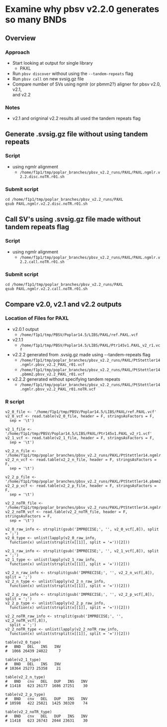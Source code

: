 # Examine why pbsv v2.2.0 generates so many BNDs

## Overview
### Approach
* Start looking at output for single library
  * PAXL
* Run `pbsv discover` without using the `--tandem-repeats` flag
* Run `pbsv call` on new svsig.gz file
* Compare number of SVs using ngmlr (or pbmm2?) aligner for pbsv v2.0, v2.1, \
and v2.2
### Notes
* v2.1 and origninal v2.2 results all used the tandem repeats flag

## Generate .svsig.gz file without using tandem repeats
### Script
* using ngmlr alignment
  * `/home/f1p1/tmp/poplar_branches/pbsv_v2.2_runs/PAXL/PAXL.ngmlr.v2.2.disc.noTR.r01.sh`
### Submit script
```
cd /home/f1p1/tmp/poplar_branches/pbsv_v2.2_runs/PAXL
qsub PAXL.ngmlr.v2.2.disc.noTR.r01.sh
```

## Call SV's using .svsig.gz file made without tandem repeats flag
### Script
* using ngmlr alignment
  * `/home/f1p1/tmp/poplar_branches/pbsv_v2.2_runs/PAXL/PAXL.ngmlr.v2.2.call.noTR.r01.sh`
### Submit script
```
cd /home/f1p1/tmp/poplar_branches/pbsv_v2.2_runs/PAXL
qsub PAXL.ngmlr.v2.2.call.noTR.r01.sh
```

## Compare v2.0, v2.1 and v2.2 outputs
### Location of Files for PAXL
* v2.0.1 output
  * `/home/f1p1/tmp/PBSV/Poplar14.5/LIBS/PAXL/ref.PAXL.vcf`
* v2.1.1
  * `/home/f1p1/tmp/PBSV/Poplar14.5/LIBS/PAXL/Ptr145v1.PAXL_v2_r1.vcf`
* v2.2.2 generated from .svsig.gz made using --tandem-repeats flag
  * `/home/f1p1/tmp/poplar_branches/pbsv_v2.2_runs/PAXL/PtStettler14.ngmlr.pbsv_v2.2_PAXL_r01.vcf`
  * `/home/f1p1/tmp/poplar_branches/pbsv_v2.2_runs/PAXL/PtStettler14.pbmm2.pbsv_v2.2_PAXL_r01.vcf`
* v2.2.2 generated without specifying tandem repeats
  * `/home/f1p1/tmp/poplar_branches/pbsv_v2.2_runs/PAXL/PtStettler14.ngmlr.pbsv_v2.2_PAXL_r01.noTR.vcf`
### R script
```
v2_0_file <- '/home/f1p1/tmp/PBSV/Poplar14.5/LIBS/PAXL/ref.PAXL.vcf'
v2_0_vcf <- read.table(v2_0_file, header = F, stringsAsFactors = F, 
  sep = '\t')

v2_1_file <- '/home/f1p1/tmp/PBSV/Poplar14.5/LIBS/PAXL/Ptr145v1.PAXL_v2_r1.vcf'
v2_1_vcf <- read.table(v2_1_file, header = F, stringsAsFactors = F, 
  sep = '\t')

v2_2_n_file <- '/home/f1p1/tmp/poplar_branches/pbsv_v2.2_runs/PAXL/PtStettler14.ngmlr.pbsv_v2.2_PAXL_r01.vcf'
v2_2_n_vcf <- read.table(v2_2_n_file, header = F, stringsAsFactors = F, 
  sep = '\t')

v2_2_p_file <- '/home/f1p1/tmp/poplar_branches/pbsv_v2.2_runs/PAXL/PtStettler14.pbmm2.pbsv_v2.2_PAXL_r01.vcf'
v2_2_p_vcf <- read.table(v2_2_p_file, header = F, stringsAsFactors = F,
  sep = '\t')

v2_2_noTR_file <- '/home/f1p1/tmp/poplar_branches/pbsv_v2.2_runs/PAXL/PtStettler14.ngmlr.pbsv_v2.2_PAXL_r01.noTR.vcf'
v2_2_noTR_vcf <- read.table(v2_2_noTR_file, header = F, stringsAsFactors = F,
  sep = '\t')

v2_0_raw_info <- strsplit(gsub('IMPRECISE;', '', v2_0_vcf[,8]), split = ';')
v2_0_type <- unlist(lapply(v2_0_raw_info,
  function(x) unlist(strsplit(x[[1]], split = '='))[2]))

v2_1_raw_info <- strsplit(gsub('IMPRECISE;', '', v2_1_vcf[,8]), split = ';')
v2_1_type <- unlist(lapply(v2_1_raw_info,
  function(x) unlist(strsplit(x[[1]], split = '='))[2]))

v2_2_n_raw_info <- strsplit(gsub('IMPRECISE;', '', v2_2_n_vcf[,8]), split = ';')
v2_2_n_type <- unlist(lapply(v2_2_n_raw_info,
  function(x) unlist(strsplit(x[[1]], split = '='))[2]))

v2_2_p_raw_info <- strsplit(gsub('IMPRECISE;', '', v2_2_p_vcf[,8]), split = ';')
v2_2_p_type <- unlist(lapply(v2_2_p_raw_info,
  function(x) unlist(strsplit(x[[1]], split = '='))[2]))

v2_2_noTR_raw_info <- strsplit(gsub('IMPRECISE;', '', v2_2_noTR_vcf[,8]), 
  split = ';')
v2_2_noTR_type <- unlist(lapply(v2_2_noTR_raw_info,
  function(x) unlist(strsplit(x[[1]], split = '='))[2]))

table(v2_0_type)
#   BND   DEL   INS   INV 
#  1066 26439 24022     7

table(v2_1_type)
#   BND   DEL   INS   INV 
# 10364 25273 25358    21

table(v2_2_n_type)
#   BND   cnv   DEL   DUP   INS   INV 
# 11418   623 26177  1686 27251    30

table(v2_2_p_type)
#   BND   cnv   DEL   DUP   INS   INV 
# 10598   422 25821  1425 30320    74

table(v2_2_noTR_type)
#   BND   cnv   DEL   DUP   INS   INV 
# 11418   623 26743  2044 23631    30
```

